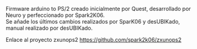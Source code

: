 Firmware arduino to PS/2 creado inicialmente por Quest, desarrollado por Neuro y perfeccionado por Spark2K06.   
Se añade los últimos cambios realizados por SparK06 y desUBIKado, manual realizado por desUBIKado.

Enlace al proyecto zxunops2 https://github.com/spark2k06/zxunops2
